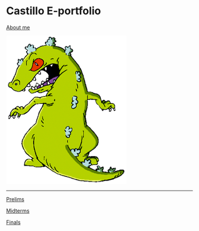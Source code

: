 # Castillo E-portfolio
[About me](https://qjlcastillo.github.io/About-me.github.io/)


![](./docs/images/reptar.png)



---

[Prelims](https://qjlcastillo.github.io/Prelims.github.io/)

[Midterms](https://qjlcastillo.github.io/midterms.github.io/)

[Finals](https://qjlcastillo.github.io/Finals.github.io/)






